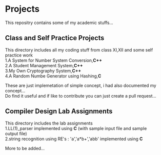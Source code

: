 # Projects
This repositry contains some of my academic stuffs...  
## Class and Self Practice Projects  
This directory includes all my coding stuff from class XI,XII and some self practice work   
1.A System for Number System Conversion,**C++**  
2.A Student Management System,**C++**  
3.My Own Cryptography System,**C++**  
4.A Random Numbe Generator using Hashing,**C**  

These are just implemetation of simple concept, i had also documented my concept...  
Do find it useful and if like to contribute you can just create a pull request...  
## Compiler Design Lab Assignments  
This directory includes the lab assignments   
1.LL(1)_parser implemented using **C** (with sample input file and sample output file)  
2.string recognition using RE's : 'a','a*b+','abb' implemented using **C**  

More to be added...  
